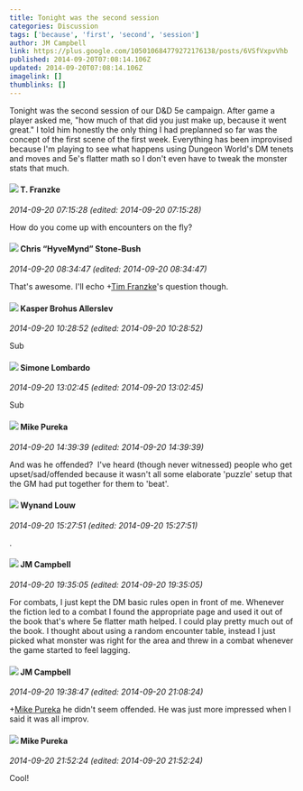 ```yaml
---
title: Tonight was the second session
categories: Discussion
tags: ['because', 'first', 'second', 'session']
author: JM Campbell
link: https://plus.google.com/105010684779272176138/posts/6VSfVxpvVhb
published: 2014-09-20T07:08:14.106Z
updated: 2014-09-20T07:08:14.106Z
imagelink: []
thumblinks: []
---
```


Tonight was the second session of our D&amp;D 5e campaign. After game a player asked me, &quot;how much of that did you just make up, because it went great.&quot; I told him honestly the only thing I had preplanned so far was the concept of the first scene of the first week. Everything has been improvised because I&#39;m playing to see what happens using Dungeon World&#39;s DM tenets and moves and 5e&#39;s flatter math so I don&#39;t even have to tweak the monster stats that much.
<div id='comment z12xebuhylzsgpud022vjrxiyvrbszyl2'>
  <h4><img src='{{site.baseurl}}//images/avatars/110330901807759406775_photo.jpg'> T. Franzke</h4>
      <p><cite>2014-09-20 07:15:28 (edited: 2014-09-20 07:15:28)</cite></p>
        <p>How do you come up with encounters on the fly?</p>
</div>
        

<div id='comment z12xebuhylzsgpud022vjrxiyvrbszyl2'>
  <h4><img src='{{site.baseurl}}//images/avatars/108053817066303198241_photo.jpg'> Chris “HyveMynd” Stone-Bush</h4>
      <p><cite>2014-09-20 08:34:47 (edited: 2014-09-20 08:34:47)</cite></p>
        <p>That&#39;s awesome. I&#39;ll echo <span class="proflinkWrapper"><span class="proflinkPrefix">+</span><a class="proflink" href="https://plus.google.com/110330901807759406775" oid="110330901807759406775">Tim Franzke</a></span>&#39;s question though.</p>
</div>
        

<div id='comment z12xebuhylzsgpud022vjrxiyvrbszyl2'>
  <h4><img src='{{site.baseurl}}//images/avatars/110937611143261107555_photo.jpg'> Kasper Brohus Allerslev</h4>
      <p><cite>2014-09-20 10:28:52 (edited: 2014-09-20 10:28:52)</cite></p>
        <p>Sub</p>
</div>
        

<div id='comment z12xebuhylzsgpud022vjrxiyvrbszyl2'>
  <h4><img src='{{site.baseurl}}//images/avatars/102927367297686720022_photo.jpg'> Simone Lombardo</h4>
      <p><cite>2014-09-20 13:02:45 (edited: 2014-09-20 13:02:45)</cite></p>
        <p>Sub</p>
</div>
        

<div id='comment z12xebuhylzsgpud022vjrxiyvrbszyl2'>
  <h4><img src='{{site.baseurl}}//images/avatars/106707833102836285495_photo.jpg'> Mike Pureka</h4>
      <p><cite>2014-09-20 14:39:39 (edited: 2014-09-20 14:39:39)</cite></p>
        <p>And was he offended?  I&#39;ve heard (though never witnessed) people who get upset/sad/offended because it wasn&#39;t all some elaborate &#39;puzzle&#39; setup that the GM had put together for them to &#39;beat&#39;.</p>
</div>
        

<div id='comment z12xebuhylzsgpud022vjrxiyvrbszyl2'>
  <h4><img src='{{site.baseurl}}//images/avatars/111256963556395023796_photo.jpg'> Wynand Louw</h4>
      <p><cite>2014-09-20 15:27:51 (edited: 2014-09-20 15:27:51)</cite></p>
        <p>.</p>
</div>
        

<div id='comment z12xebuhylzsgpud022vjrxiyvrbszyl2'>
  <h4><img src='{{site.baseurl}}//images/avatars/105010684779272176138_photo.jpg'> JM Campbell</h4>
      <p><cite>2014-09-20 19:35:05 (edited: 2014-09-20 19:35:05)</cite></p>
        <p>For combats, I just kept the DM basic rules open in front of me. Whenever the fiction led to a combat I found the appropriate page and used it out of the book that&#39;s where 5e flatter math helped. I could play pretty much out of the book. I thought about using a random encounter table, instead I just picked what monster was right for the area and threw in a combat whenever the game started to feel lagging.</p>
</div>
        

<div id='comment z12xebuhylzsgpud022vjrxiyvrbszyl2'>
  <h4><img src='{{site.baseurl}}//images/avatars/105010684779272176138_photo.jpg'> JM Campbell</h4>
      <p><cite>2014-09-20 19:38:47 (edited: 2014-09-20 21:08:24)</cite></p>
        <p><span class="proflinkWrapper"><span class="proflinkPrefix">+</span><a class="proflink" href="https://plus.google.com/106707833102836285495" oid="106707833102836285495">Mike Pureka</a></span> he didn&#39;t seem offended. He was just more impressed when I said it was all improv. </p>
</div>
        

<div id='comment z12xebuhylzsgpud022vjrxiyvrbszyl2'>
  <h4><img src='{{site.baseurl}}//images/avatars/106707833102836285495_photo.jpg'> Mike Pureka</h4>
      <p><cite>2014-09-20 21:52:24 (edited: 2014-09-20 21:52:24)</cite></p>
        <p>Cool!</p>
</div>
        